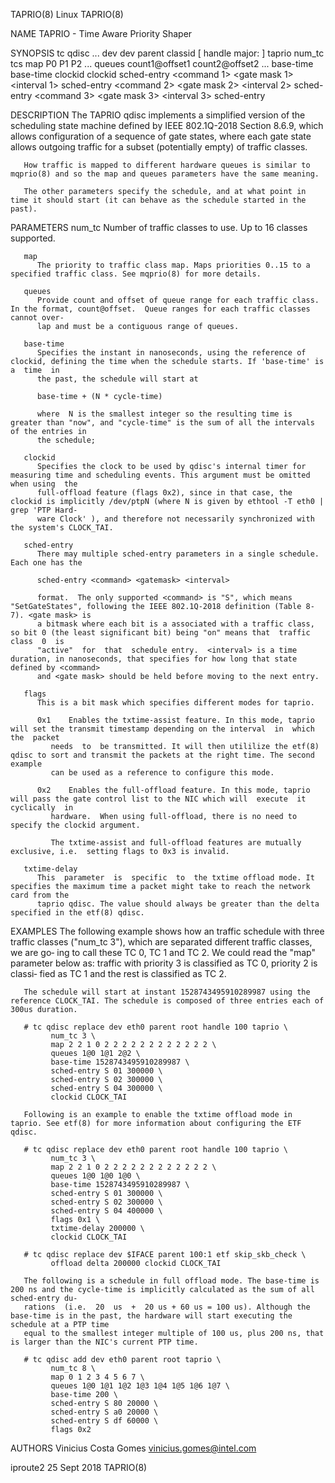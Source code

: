 TAPRIO(8)								     Linux								     TAPRIO(8)

NAME
       TAPRIO - Time Aware Priority Shaper

SYNOPSIS
       tc qdisc ... dev dev parent classid [ handle major: ] taprio num_tc tcs
	       map P0 P1 P2 ...	 queues count1@offset1 count2@offset2 ...
	       base-time base-time clockid clockid
	       sched-entry <command 1> <gate mask 1> <interval 1>
	       sched-entry <command 2> <gate mask 2> <interval 2>
	       sched-entry <command 3> <gate mask 3> <interval 3>
	       sched-entry <command N> <gate mask N> <interval N>

DESCRIPTION
       The  TAPRIO qdisc implements a simplified version of the scheduling state machine defined by IEEE 802.1Q-2018 Section 8.6.9, which allows configuration
       of a sequence of gate states, where each gate state allows outgoing traffic for a subset (potentially empty) of traffic classes.

       How traffic is mapped to different hardware queues is similar to mqprio(8) and so the map and queues parameters have the same meaning.

       The other parameters specify the schedule, and at what point in time it should start (it can behave as the schedule started in the past).

PARAMETERS
       num_tc Number of traffic classes to use. Up to 16 classes supported.

       map
	      The priority to traffic class map. Maps priorities 0..15 to a specified traffic class. See mqprio(8) for more details.

       queues
	      Provide count and offset of queue range for each traffic class. In the format, count@offset.  Queue ranges for each traffic classes cannot over‐
	      lap and must be a contiguous range of queues.

       base-time
	      Specifies the instant in nanoseconds, using the reference of clockid, defining the time when the schedule starts. If 'base-time' is  a  time  in
	      the past, the schedule will start at

	      base-time + (N * cycle-time)

	      where  N is the smallest integer so the resulting time is greater than "now", and "cycle-time" is the sum of all the intervals of the entries in
	      the schedule;

       clockid
	      Specifies the clock to be used by qdisc's internal timer for measuring time and scheduling events. This argument must be omitted when using  the
	      full-offload feature (flags 0x2), since in that case, the clockid is implicitly /dev/ptpN (where N is given by ethtool -T eth0 | grep 'PTP Hard‐
	      ware Clock' ), and therefore not necessarily synchronized with the system's CLOCK_TAI.

       sched-entry
	      There may multiple sched-entry parameters in a single schedule. Each one has the

	      sched-entry <command> <gatemask> <interval>

	      format.  The only supported <command> is "S", which means "SetGateStates", following the IEEE 802.1Q-2018 definition (Table 8-7). <gate mask> is
	      a bitmask where each bit is a associated with a traffic class, so bit 0 (the least significant bit) being "on" means that	 traffic  class	 0  is
	      "active"	for  that  schedule entry.  <interval> is a time duration, in nanoseconds, that specifies for how long that state defined by <command>
	      and <gate mask> should be held before moving to the next entry.

       flags
	      This is a bit mask which specifies different modes for taprio.

	      0x1    Enables the txtime-assist feature. In this mode, taprio will set the transmit timestamp depending on the interval	in  which  the	packet
		     needs  to	be transmitted. It will then utililize the etf(8) qdisc to sort and transmit the packets at the right time. The second example
		     can be used as a reference to configure this mode.

	      0x2    Enables the full-offload feature. In this mode, taprio will pass the gate control list to the NIC which will  execute  it	cyclically  in
		     hardware.	When using full-offload, there is no need to specify the clockid argument.

		     The txtime-assist and full-offload features are mutually exclusive, i.e.  setting flags to 0x3 is invalid.

       txtime-delay
	      This  parameter  is  specific  to	 the txtime offload mode. It specifies the maximum time a packet might take to reach the network card from the
	      taprio qdisc. The value should always be greater than the delta specified in the etf(8) qdisc.

EXAMPLES
       The following example shows how an traffic schedule with three traffic classes ("num_tc 3"), which are separated different traffic classes, we are  go‐
       ing to call these TC 0, TC 1 and TC 2. We could read the "map" parameter below as: traffic with priority 3 is classified as TC 0, priority 2 is classi‐
       fied as TC 1 and the rest is classified as TC 2.

       The schedule will start at instant 1528743495910289987 using the reference CLOCK_TAI. The schedule is composed of three entries each of 300us duration.

       # tc qdisc replace dev eth0 parent root handle 100 taprio \
		     num_tc 3 \
		     map 2 2 1 0 2 2 2 2 2 2 2 2 2 2 2 2 \
		     queues 1@0 1@1 2@2 \
		     base-time 1528743495910289987 \
		     sched-entry S 01 300000 \
		     sched-entry S 02 300000 \
		     sched-entry S 04 300000 \
		     clockid CLOCK_TAI

       Following is an example to enable the txtime offload mode in taprio. See etf(8) for more information about configuring the ETF qdisc.

       # tc qdisc replace dev eth0 parent root handle 100 taprio \
		     num_tc 3 \
		     map 2 2 1 0 2 2 2 2 2 2 2 2 2 2 2 2 \
		     queues 1@0 1@0 1@0 \
		     base-time 1528743495910289987 \
		     sched-entry S 01 300000 \
		     sched-entry S 02 300000 \
		     sched-entry S 04 400000 \
		     flags 0x1 \
		     txtime-delay 200000 \
		     clockid CLOCK_TAI

       # tc qdisc replace dev $IFACE parent 100:1 etf skip_skb_check \
		     offload delta 200000 clockid CLOCK_TAI

       The following is a schedule in full offload mode. The base-time is 200 ns and the cycle-time is implicitly calculated as the sum of all sched-entry du‐
       rations	(i.e.  20  us  +  20 us + 60 us = 100 us). Although the base-time is in the past, the hardware will start executing the schedule at a PTP time
       equal to the smallest integer multiple of 100 us, plus 200 ns, that is larger than the NIC's current PTP time.

       # tc qdisc add dev eth0 parent root taprio \
		     num_tc 8 \
		     map 0 1 2 3 4 5 6 7 \
		     queues 1@0 1@1 1@2 1@3 1@4 1@5 1@6 1@7 \
		     base-time 200 \
		     sched-entry S 80 20000 \
		     sched-entry S a0 20000 \
		     sched-entry S df 60000 \
		     flags 0x2

AUTHORS
       Vinicius Costa Gomes <vinicius.gomes@intel.com>

iproute2								 25 Sept 2018								     TAPRIO(8)
